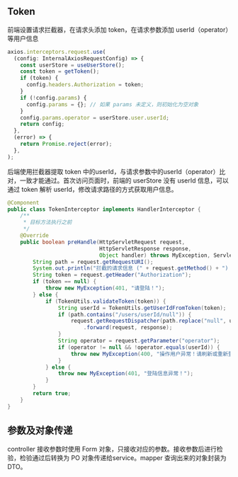 ## Token

前端设置请求拦截器，在请求头添加 token，在请求参数添加 userId（operator）等用户信息

```typescript
axios.interceptors.request.use(
  (config: InternalAxiosRequestConfig) => {
    const userStore = useUserStore();
    const token = getToken();
    if (token) {
      config.headers.Authorization = token;
    }
    if (!config.params) {
      config.params = {}; // 如果 params 未定义，则初始化为空对象
    }
    config.params.operator = userStore.user.userId;
    return config;
  },
  (error) => {
    return Promise.reject(error);
  },
);
```

后端使用拦截器提取 token 中的userId，与请求参数中的userId（operator）比对，一致才能通过。首次访问页面时，前端的 userStore 没有 userId 信息，可以通过 token 解析 userId，修改请求路径的方式获取用户信息。

```java
@Component
public class TokenInterceptor implements HandlerInterceptor {
    /**
     * 目标方法执行之前
     */
    @Override
    public boolean preHandle(HttpServletRequest request, 
                             HttpServletResponse response, 
                             Object handler) throws MyException, ServletException, IOException {
        String path = request.getRequestURI();
        System.out.println("拦截的请求信息 (" + request.getMethod() + ") " + path);
        String token = request.getHeader("Authorization");
        if (token == null) {
            throw new MyException(401, "请登陆！");
        } else {
            if (TokenUtils.validateToken(token)) {
                String userId = TokenUtils.getUserIdFromToken(token);
                if (path.contains("/users/userId/null")) {
                    request.getRequestDispatcher(path.replace("null", userId))
                        .forward(request, response);
                }
                String operator = request.getParameter("operator");
                if (operator != null && !operator.equals(userId)) {
                    throw new MyException(400, "操作用户异常！请刷新或重新登陆后重试！");
                }
            } else {
                throw new MyException(401, "登陆信息异常！");
            }
        }
        return true;
    }
}
```



## 参数及对象传递

controller 接收参数时使用 Form 对象，只接收对应的参数。接收参数后进行检验，检验通过后转换为 PO 对象传递给service。mapper 查询出来的对象封装为 DTO。
